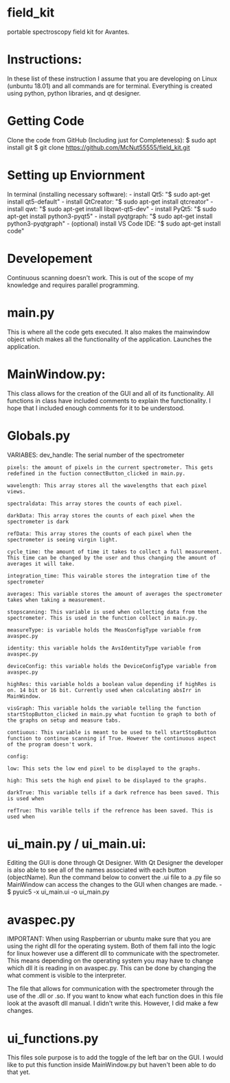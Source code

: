 # field_kit
portable spectroscopy field kit for Avantes. 

# Instructions:
In these list of these instruction I assume that you are developing on Linux (unbuntu 18.01) and all commands are for terminal. Everything is created using python, python libraries, and qt designer. 

# Getting Code
Clone the code from GitHub (Including just for Completeness):
    $ sudo apt install git
    $ git clone https://github.com/McNut55555/field_kit.git

# Setting up Enviornment
In terminal (installing necessary software):
    - install Qt5: "$ sudo apt-get install qt5-default"
    - install QtCreator: "$ sudo apt-get install qtcreator"
    - install qwt: "$ sudo apt-get install libqwt-qt5-dev"
    - install PyQt5: "$ sudo apt-get install python3-pyqt5"
    - install pyqtgraph: "$ sudo apt-get install python3-pyqtgraph"
    - (optional) install VS Code IDE: "$ sudo apt-get install code"

# Developement
Continuous scanning doesn't work. This is out of the scope of my knowledge and requires parallel programming. 

# main.py 
This is where all the code gets executed. It also makes the mainwindow object which makes all the functionality of the application. Launches the application.  

# MainWindow.py:
This class allows for the creation of the GUI and all of its functionality. All functions in class have included comments to explain the functionality. I hope that I included enough comments for it to be understood. 

# Globals.py 

VARIABES:
    dev_handle: The serial number of the spectrometer
    
    pixels: the amount of pixels in the current spectrometer. This gets redefined in the fuction connectButton_clicked in main.py. 

    wavelength: This array stores all the wavelengths that each pixel views. 

    spectraldata: This array stores the counts of each pixel.

    darkData: This array stores the counts of each pixel when the spectrometer is dark

    refData: This array stores the counts of each pixel when the spectrometer is seeing virgin light. 

    cycle_time: the amount of time it takes to collect a full measurement. This time can be changed by the user and thus changing the amount of averages it will take. 

    integration_time: This vairable stores the integration time of the spectrometer

    averages: This variable stores the amount of averages the spectrometer takes when taking a measurement. 

    stopscanning: This variable is used when collecting data from the spectrometer. This is used in the function collect in main.py. 

    measureType: is variable holds the MeasConfigType variable from avaspec.py

    identity: this variable holds the AvsIdentityType variable from avaspec.py

    deviceConfig: this variable holds the DeviceConfigType variable from avaspec.py

    highRes: this variable holds a boolean value depending if highRes is on. 14 bit or 16 bit. Currently used when calculating absIrr in MainWindow. 

    visGraph: This variable holds the variable telling the function startStopButton_clicked in main.py what fucntion to graph to both of the graphs on setup and measure tabs.  

    contiuous: This variable is meant to be used to tell startStopButton function to continue scanning if True. However the continuous aspect of the program doesn't work. 

    config:

    low: This sets the low end pixel to be displayed to the graphs. 

    high: This sets the high end pixel to be displayed to the graphs.

    darkTrue: This variable tells if a dark refrence has been saved. This is used when 

    refTrue: This varible tells if the refrence has been saved. This is used when

# ui_main.py / ui_main.ui:
Editing the GUI is done through Qt Designer. With Qt Designer the developer is also able to see all of the names associated with each button (objectName). Run the command below to convert the .ui file to a .py file so MainWindow can access the changes to the GUI when changes are made. 
    - $ pyuic5 -x ui_main.ui -o ui_main.py


# avaspec.py
IMPORTANT: When using Raspberrian or ubuntu make sure that you are using the right dll for the operating system. Both of them fall into the logic for linux however use a different dll to communicate with the spectrometer. This means depending on the operating system you may have to change which dll it is reading in on avaspec.py. This can be done by changing the what comment is visible to the interpreter. 

The file that allows for communication with the spectrometer through the use of the .dll or .so. If you want to know what each function does in this file look at the avasoft dll manual. I didn't write this. However, I did make a few changes. 

# ui_functions.py 
This files sole purpose is to add the toggle of the left bar on the GUI. I would like to put this function inside MainWindow.py but haven't been able to do that yet. 
 

